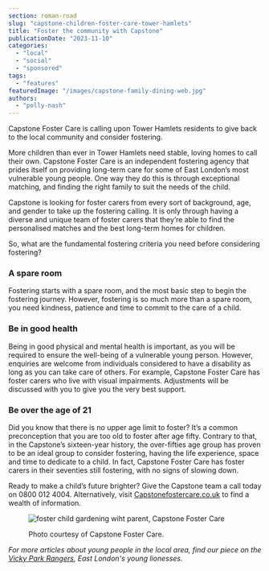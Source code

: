 ```yaml
---
section: roman-road
slug: "capstone-children-foster-care-tower-hamlets"
title: "Foster the community with Capstone"
publicationDate: "2023-11-10"
categories: 
  - "local"
  - "social"
  - "sponsored"
tags: 
  - "features"
featuredImage: "/images/capstone-family-dining-web.jpg"
authors: 
  - "polly-nash"
---
```


Capstone Foster Care is calling upon Tower Hamlets residents to give back to the local community and consider fostering.

More children than ever in Tower Hamlets need stable, loving homes to call their own. Capstone Foster Care is an independent fostering agency that prides itself on providing long-term care for some of East London’s most vulnerable young people. One way they do this is through exceptional matching, and finding the right family to suit the needs of the child.

Capstone is looking for foster carers from every sort of background, age, and gender to take up the fostering calling. It is only through having a diverse and unique team of foster carers that they’re able to find the personalised matches and the best long-term homes for children.

So, what are the fundamental fostering criteria you need before considering fostering?

### A spare room

Fostering starts with a spare room, and the most basic step to begin the fostering journey. However, fostering is so much more than a spare room, you need kindness, patience and time to commit to the care of a child.

### Be in good health

Being in good physical and mental health is important, as you will be required to ensure the well-being of a vulnerable young person. However, enquiries are welcome from individuals considered to have a disability as long as you can take care of others. For example, Capstone Foster Care has foster carers who live with visual impairments. Adjustments will be discussed with you to give you the very best support.

### Be over the age of 21

Did you know that there is no upper age limit to foster? It’s a common preconception that you are too old to foster after age fifty. Contrary to that, in the Capstone’s sixteen-year history, the over-fifties age group has proven to be an ideal group to consider fostering, having the life experience, space and time to dedicate to a child. In fact, Capstone Foster Care has foster carers in their seventies still fostering, with no signs of slowing down.

Ready to make a child’s future brighter? Give the Capstone team a call today on 0800 012 4004. Alternatively, visit [Capstonefostercare.co.uk](https://www.capstonefostercare.co.uk/) to find a wealth of information. 

<figure>

![foster child gardening wiht parent, Capstone Foster Care](/images/capstone-garden-web-1024x683.jpg)

<figcaption>

Photo courtesy of Capstone Foster Care.

</figcaption>

</figure>

_For more articles about young people in the local area, find our piece on the [Vicky Park Rangers](https://romanroadlondon.com/vicky-park-rangers-fc-female-football/), East London's young lionesses._


